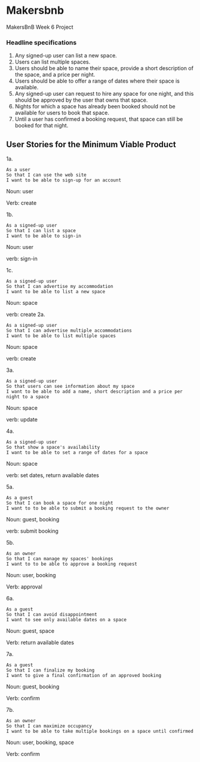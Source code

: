 # Makersbnb
MakersBnB Week 6 Project


### Headline specifications

1. Any signed-up user can list a new space.
2. Users can list multiple spaces.
3. Users should be able to name their space, provide a short description of the space, and a price per night.
4. Users should be able to offer a range of dates where their space is available.
5. Any signed-up user can request to hire any space for one night, and this should be approved by the user that owns that space.
6. Nights for which a space has already been booked should not be available for users to book that space.
7. Until a user has confirmed a booking request, that space can still be booked for that night.


## User Stories for the Minimum Viable Product
1a.
```
As a user
So that I can use the web site
I want to be able to sign-up for an account
```
Noun: user

Verb: create



1b.
```
As a signed-up user
So that I can list a space
I want to be able to sign-in
```
Noun: user

verb: sign-in

1c.
```
As a signed-up user
So that I can advertise my accommodation
I want to be able to list a new space
```
Noun: space

verb: create
2a.
```
As a signed-up user
So that I can advertise multiple accommodations
I want to be able to list multiple spaces
```
Noun: space

verb: create

3a.
```
As a signed-up user
So that users can see information about my space
I want to be able to add a name, short description and a price per night to a space
```
Noun: space

verb: update

4a.
```
As a signed-up user
So that show a space's availability
I want to be able to set a range of dates for a space
```
Noun: space

verb: set dates, return available dates

5a.
```
As a guest
So that I can book a space for one night
I want to to be able to submit a booking request to the owner
```
Noun: guest, booking

verb: submit booking

5b.
```
As an owner
So that I can manage my spaces' bookings
I want to to be able to approve a booking request
```
Noun: user, booking

Verb: approval

6a.
```
As a guest
So that I can avoid disappointment
I want to see only available dates on a space
```
Noun: guest, space

Verb: return available dates

7a.
```
As a guest
So that I can finalize my booking
I want to give a final confirmation of an approved booking
```
Noun: guest, booking

Verb: confirm

7b.
```
As an owner
So that I can maximize occupancy
I want to be able to take multiple bookings on a space until confirmed
```
Noun: user, booking, space

Verb: confirm
